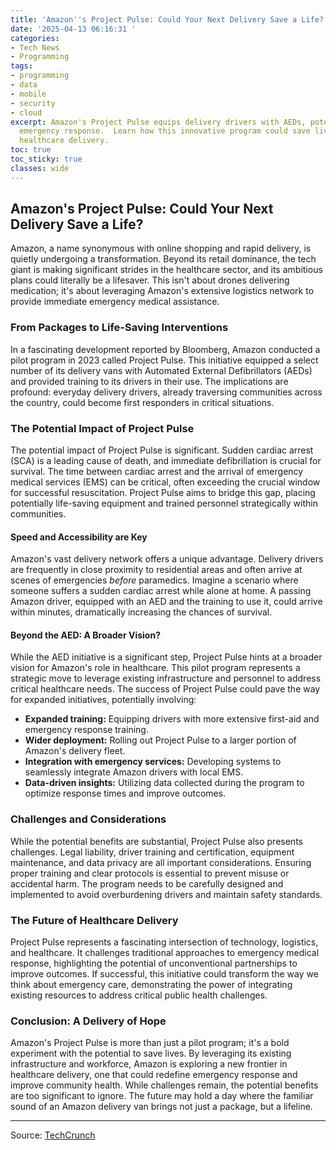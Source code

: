 ```yaml
---
title: 'Amazon''s Project Pulse: Could Your Next Delivery Save a Life?'
date: '2025-04-13 06:16:31 '
categories:
- Tech News
- Programming
tags:
- programming
- data
- mobile
- security
- cloud
excerpt: Amazon's Project Pulse equips delivery drivers with AEDs, potentially transforming
  emergency response.  Learn how this innovative program could save lives and redefine
  healthcare delivery.
toc: true
toc_sticky: true
classes: wide
---
```


## Amazon's Project Pulse: Could Your Next Delivery Save a Life?

Amazon, a name synonymous with online shopping and rapid delivery, is quietly undergoing a transformation.  Beyond its retail dominance, the tech giant is making significant strides in the healthcare sector, and its ambitious plans could literally be a lifesaver.  This isn't about drones delivering medication; it's about leveraging Amazon's extensive logistics network to provide immediate emergency medical assistance.

### From Packages to Life-Saving Interventions

In a fascinating development reported by Bloomberg, Amazon conducted a pilot program in 2023 called Project Pulse.  This initiative equipped a select number of its delivery vans with Automated External Defibrillators (AEDs) and provided training to its drivers in their use.  The implications are profound:  everyday delivery drivers, already traversing communities across the country, could become first responders in critical situations.

### The Potential Impact of Project Pulse

The potential impact of Project Pulse is significant.  Sudden cardiac arrest (SCA) is a leading cause of death, and immediate defibrillation is crucial for survival.  The time between cardiac arrest and the arrival of emergency medical services (EMS) can be critical, often exceeding the crucial window for successful resuscitation.  Project Pulse aims to bridge this gap, placing potentially life-saving equipment and trained personnel strategically within communities.

#### Speed and Accessibility are Key

Amazon's vast delivery network offers a unique advantage.  Delivery drivers are frequently in close proximity to residential areas and often arrive at scenes of emergencies *before* paramedics.  Imagine a scenario where someone suffers a sudden cardiac arrest while alone at home.  A passing Amazon driver, equipped with an AED and the training to use it, could arrive within minutes, dramatically increasing the chances of survival.

#### Beyond the AED: A Broader Vision?

While the AED initiative is a significant step, Project Pulse hints at a broader vision for Amazon's role in healthcare.  This pilot program represents a strategic move to leverage existing infrastructure and personnel to address critical healthcare needs.  The success of Project Pulse could pave the way for expanded initiatives, potentially involving: 

* **Expanded training:**  Equipping drivers with more extensive first-aid and emergency response training.
* **Wider deployment:**  Rolling out Project Pulse to a larger portion of Amazon's delivery fleet.
* **Integration with emergency services:**  Developing systems to seamlessly integrate Amazon drivers with local EMS.
* **Data-driven insights:**  Utilizing data collected during the program to optimize response times and improve outcomes.

### Challenges and Considerations

While the potential benefits are substantial, Project Pulse also presents challenges.  Legal liability, driver training and certification, equipment maintenance, and data privacy are all important considerations.  Ensuring proper training and clear protocols is essential to prevent misuse or accidental harm.  The program needs to be carefully designed and implemented to avoid overburdening drivers and maintain safety standards.

### The Future of Healthcare Delivery

Project Pulse represents a fascinating intersection of technology, logistics, and healthcare.  It challenges traditional approaches to emergency medical response, highlighting the potential of unconventional partnerships to improve outcomes.  If successful, this initiative could transform the way we think about emergency care, demonstrating the power of integrating existing resources to address critical public health challenges.

### Conclusion: A Delivery of Hope

Amazon's Project Pulse is more than just a pilot program; it's a bold experiment with the potential to save lives.  By leveraging its existing infrastructure and workforce, Amazon is exploring a new frontier in healthcare delivery, one that could redefine emergency response and improve community health.  While challenges remain, the potential benefits are too significant to ignore. The future may hold a day where the familiar sound of an Amazon delivery van brings not just a package, but a lifeline.


---

Source: [TechCrunch](https://techcrunch.com/2025/04/12/could-an-amazon-driver-could-be-the-one-who-saves-your-life/)